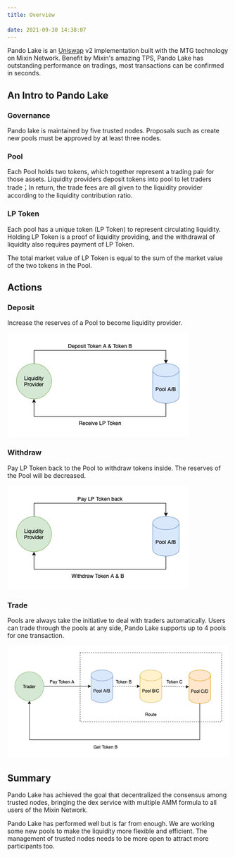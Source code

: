 ```yaml
---
title: Overview

date: 2021-09-30 14:38:07
---
```


Pando Lake is an [Uniswap](https://uniswap.org) v2 implementation built with the MTG technology on Mixin Network. Benefit by Mixin's amazing TPS, Pando Lake has outstanding performance on tradings, most transactions can be confirmed in seconds.

## An Intro to Pando Lake

### Governance

Pando lake is maintained by five trusted nodes. Proposals such as create new pools must be approved by at least three nodes.

### Pool

Each Pool holds two tokens, which together represent a trading pair for those assets. 
Liquidity providers deposit tokens into pool to let traders trade；In return, the trade fees are all given to the liquidity provider according to the liquidity contribution ratio.

### LP Token

Each pool has a unique token (LP Token) to represent circulating liquidity. Holding LP Token is a proof of liquidity providing, and the withdrawal of liquidity also requires payment of LP Token.

The total market value of LP Token is equal to the sum of the market value of the two tokens in the Pool.

## Actions

### Deposit

Increase the reserves of a Pool to become liquidity provider.

![deposit action](assets/pando_lake_deposit_action.png)

### Withdraw

Pay LP Token back to the Pool to withdraw tokens inside. The reserves of the Pool will be decreased.

![withdraw action](assets/pando_lake_withdraw_action.png)

### Trade

Pools are always take the initiative to deal with traders automatically. Users can trade through the pools at any side, Pando Lake supports up to 4 pools for one transaction.

![trade action](assets/pando_lake_trade_action.png)

## Summary

Pando Lake has achieved the goal that decentralized the consensus among trusted nodes, bringing the dex service with multiple AMM formula to all users of the Mixin Network.

Pando Lake has performed well but is far from enough. We are working some new pools to make the liquidity more flexible and efficient. The management of trusted nodes needs to be more open to attract more participants too.


